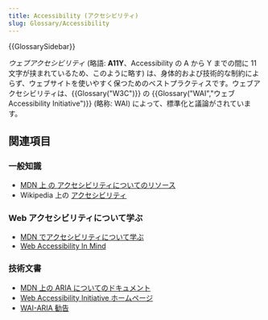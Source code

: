 ```yaml
---
title: Accessibility (アクセシビリティ)
slug: Glossary/Accessibility
---
```


{{GlossarySidebar}}

_ウェブアクセシビリティ_ (略語: **A11Y**、Accessibility の A から Y までの間に 11 文字が挟まれているため、このように略す) は、身体的および技術的な制約によらず、ウェブサイトを使いやすく保つためのベストプラクティスです。ウェブアクセシビリティは、{{Glossary("W3C")}} の {{Glossary("WAI","ウェブ Accessibility Initiative")}} (略称: WAI) によって、標準化と議論がされています。

## 関連項目

### 一般知識

- [MDN 上 の アクセシビリティについてのリソース](/ja/docs/Web/Accessibility)
- Wikipedia 上の [アクセシビリティ](https://ja.wikipedia.org/wiki/アクセシビリティ)

### Web アクセシビリティについて学ぶ

- [MDN でアクセシビリティについて学ぶ](/ja/docs/Learn/Accessibility)
- [Web Accessibility In Mind](http://webaim.org/)

### 技術文書

- [MDN 上の ARIA についてのドキュメント](/ja/docs/Web/Accessibility/ARIA)
- [Web Accessibility Initiative ホームページ](http://www.w3.org/WAI/)
- [WAI-ARIA 勧告](http://www.w3.org/TR/wai-aria/)
